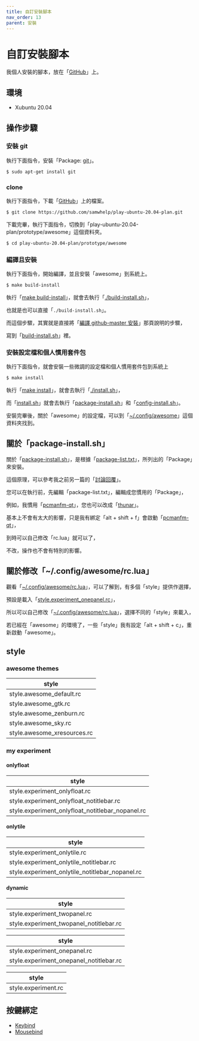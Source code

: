 ```yaml
---
title: 自訂安裝腳本
nav_order: 13
parent: 安裝
---
```



# 自訂安裝腳本

我個人安裝的腳本，放在「[GitHub](https://github.com/samwhelp/play-ubuntu-20.04-plan/tree/master/prototype/awesome)」上。

## 環境

* Xubuntu 20.04

## 操作步驟


### 安裝 git

執行下面指令，安裝「Package: [git](https://packages.ubuntu.com/focal/git)」。

``` sh
$ sudo apt-get install git
```

### clone

執行下面指令，下載「[GitHub](https://github.com/samwhelp/play-ubuntu-20.04-plan)」上的檔案。

``` sh
$ git clone https://github.com/samwhelp/play-ubuntu-20.04-plan.git
```

下載完畢，執行下面指令，切換到「play-ubuntu-20.04-plan/prototype/awesome」這個資料夾。

``` sh
$ cd play-ubuntu-20.04-plan/prototype/awesome
```


### 編譯且安裝

執行下面指令，開始編譯，並且安裝「awesome」到系統上。

``` sh
$ make build-install
```

執行「[make build-install](https://github.com/samwhelp/play-ubuntu-20.04-plan/blob/master/prototype/awesome/Makefile#L39)」，就會去執行「[./build-install.sh](https://github.com/samwhelp/play-ubuntu-20.04-plan/blob/master/prototype/awesome/build-install.sh)」，

也就是也可以直接「`./build-install.sh`」。

而這個步驟，其實就是直接將「[編譯 github-master 安裝](https://samwhelp.github.io/note-about-awesome-wm/read/install/build-github-master-install.html)」那頁說明的步驟，

寫到「[build-install.sh](https://github.com/samwhelp/play-ubuntu-20.04-plan/blob/master/prototype/awesome/build-install.sh)」裡。


### 安裝設定檔和個人慣用套件包

執行下面指令，就會安裝一些微調的設定檔和個人慣用套件包到系統上

``` sh
$ make install
```

執行「[make install](https://github.com/samwhelp/play-ubuntu-20.04-plan/blob/master/prototype/awesome/Makefile#L24)」，就會去執行「[./install.sh](https://github.com/samwhelp/play-ubuntu-20.04-plan/blob/master/prototype/awesome/install.sh)」，

而「[install.sh](https://github.com/samwhelp/play-ubuntu-20.04-plan/blob/master/prototype/awesome/install.sh)」就會去執行「[package-install.sh](https://github.com/samwhelp/play-ubuntu-20.04-plan/blob/master/prototype/awesome/package-install.sh)」和「[config-install.sh](https://github.com/samwhelp/play-ubuntu-20.04-plan/blob/master/prototype/awesome/config-install.sh)」。


安裝完畢後，關於「awesome」的設定檔，可以到「[~/.config/awesome](https://github.com/samwhelp/play-ubuntu-20.04-plan/tree/master/prototype/awesome/config/awesome/start)」這個資料夾找到。


## 關於「package-install.sh」

關於「[package-install.sh](https://github.com/samwhelp/play-ubuntu-20.04-plan/blob/master/prototype/awesome/package-install.sh)」，是根據「[package-list.txt](https://github.com/samwhelp/play-ubuntu-20.04-plan/blob/master/prototype/awesome/package-list.txt)」，所列出的「Package」來安裝。

這個原理，可以參考我之前另一篇的「[討論回覆](https://www.ubuntu-tw.org/modules/newbb/viewtopic.php?post_id=362322#forumpost362322)」。

您可以在執行前，先編輯「package-list.txt」，編輯成您慣用的「Package」，

例如，我慣用「[pcmanfm-qt](https://packages.ubuntu.com/focal/pcmanfm-qt)」，您也可以改成「[thunar](https://packages.ubuntu.com/focal/thunar)」。

基本上不會有太大的影響，只是我有綁定「alt + shift + f」會啟動「[pcmanfm-qt](http://manpages.ubuntu.com/manpages/focal/en/man1/pcmanfm-qt.1.html)」，

到時可以自己修改「rc.lua」就可以了，

不改，操作也不會有特別的影響。


## 關於修改「~/.config/awesome/rc.lua」


觀看「[~/.config/awesome/rc.lua](https://github.com/samwhelp/play-ubuntu-20.04-plan/blob/master/prototype/awesome/config/awesome/start/rc.lua)」，可以了解到，有多個「style」提供作選擇，

預設是載入「[style.experiment_onepanel.rc](https://github.com/samwhelp/play-ubuntu-20.04-plan/blob/master/prototype/awesome/config/awesome/start/style/experiment_onepanel/rc.lua)」，

所以可以自己修改「[~/.config/awesome/rc.lua](https://github.com/samwhelp/play-ubuntu-20.04-plan/blob/master/prototype/awesome/config/awesome/start/rc.lua)」，選擇不同的「style」來載入，

若已經在「awesome」的環境了，一些「style」我有設定「alt + shift + c」，重新啟動「awesome」。


## style



### awesome themes

| style |
| --- |
| style.awesome_default.rc |
| style.awesome_gtk.rc |
| style.awesome_zenburn.rc |
| style.awesome_sky.rc |
| style.awesome_xresources.rc |


### my experiment

#### onlyfloat

| style |
| --- |
| style.experiment_onlyfloat.rc |
| style.experiment_onlyfloat_notitlebar.rc |
| style.experiment_onlyfloat_notitlebar_nopanel.rc |


#### onlytile

| style |
| --- |
| style.experiment_onlytile.rc |
| style.experiment_onlytile_notitlebar.rc |
| style.experiment_onlytile_notitlebar_nopanel.rc |


#### dynamic

| style |
| --- |
| style.experiment_twopanel.rc |
| style.experiment_twopanel_notitlebar.rc |


| style |
| --- |
| style.experiment_onepanel.rc |
| style.experiment_onepanel_notitlebar.rc |


| style |
| --- |
| style.experiment.rc |


## 按鍵綁定

* [Keybind](https://github.com/samwhelp/play-ubuntu-20.04-plan/blob/master/prototype/awesome/config/awesome/start/spec-keybind.md)
* [Mousebind](https://github.com/samwhelp/play-ubuntu-20.04-plan/blob/master/prototype/awesome/config/awesome/start/spec-mousebind.md)
